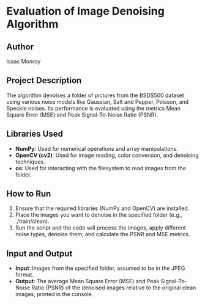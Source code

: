 # Evaluation of Image Denoising Algorithm

## Author
Isaac Monroy

## Project Description
The algorithm denoises a folder of pictures from the BSDS500 dataset using various noise models like Gaussian, Salt and Pepper, Poisson, and Speckle noises. Its performance is evaluated using the metrics Mean Square Error (MSE) and Peak Signal-To-Noise Ratio (PSNR).

## Libraries Used
- **NumPy**: Used for numerical operations and array manipulations.
- **OpenCV (cv2)**: Used for image reading, color conversion, and denoising techniques.
- **os**: Used for interacting with the filesystem to read images from the folder.

## How to Run
1. Ensure that the required libraries (NumPy and OpenCV) are installed.
2. Place the images you want to denoise in the specified folder (e.g., ./train/clean).
3. Run the script and the code will process the images, apply different noise types, denoise them, and calculate the PSNR and MSE metrics.

## Input and Output
- **Input**: Images from the specified folder, assumed to be in the JPEG format.
- **Output**: The average Mean Square Error (MSE) and Peak Signal-To-Noise Ratio (PSNR) of the denoised images relative to the original clean images, printed in the console.
